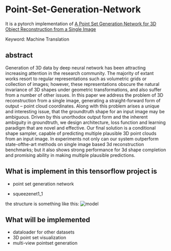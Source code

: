 # Point-Set-Generation-Network

It is a pytorch implementation of [A Point Set Generation Network for 3D Object Reconstruction from a Single Image ][1]

Keyword: Machine Translation

## abstract 
Generation of 3D data by deep neural network has been attracting increasing attention in the research community. The majority of extant works resort to regular
representations such as volumetric grids or collection of images; however, these representations obscure the natural invariance of 3D shapes under geometric transformations, and also suffer from a number of other issues. In this paper we address the problem of 3D reconstruction from a single image, generating a straight-forward form of output – point cloud coordinates. Along with this problem arises a unique and interesting issue, that the groundtruth shape for an input image may be ambiguous. Driven by this unorthodox output form and the inherent ambiguity in groundtruth, we design architecture, loss function and learning paradigm that are novel and effective. Our final solution is a conditional shape sampler, capable of predicting multiple plausible 3D point clouds from an input image. In experiments not only can our system outperform state-ofthe-art methods on single image based 3d reconstruction benchmarks; but it also shows strong performance for 3d shape completion and promising ability in making multiple plausible predictions.

## What is implement in this tensorflow project is

- point set generation network

- squeezenet1_1


the structure is something like this:
![model](https://user-images.githubusercontent.com/10870023/31383934-ba9a5a70-ad71-11e7-8826-018c3d6a5216.png)


## What will be implemented

- dataloader for other datasets
- 3D point set visualization
- multi-view pointset generation


[1]: http://ai.stanford.edu/~haosu/papers/SI2PC_arxiv_submit.pdf




